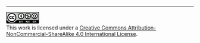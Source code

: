 ---

<a rel="license" href="http://creativecommons.org/licenses/by-nc-sa/4.0/"><img alt="Creative Commons License" style="border-width:0" src="images/cc-nc-sa.png" /></a><br />This work is licensed under a <a rel="license" href="http://creativecommons.org/licenses/by-nc/4.0/">Creative Commons Attribution-NonCommercial-ShareAlike 4.0 International License</a>.

